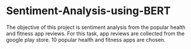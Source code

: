 # Sentiment-Analysis-using-BERT
The objective of this project is sentiment analysis from the popular health and fitness app reviews. For this task, app reviews are collected from the google play store. 10 popular health and fitness apps are chosen. 

![]()
